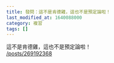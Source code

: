 ```yaml
---
title: 發問：這不是肯德雞，這也不是預定論啦！
last_modified_at: 1640088000
category: 複習
tags: []
---
```


<p>這不是肯德雞，這也不是預定論啦！<br>
<a href="/posts/269192368" target="_blank">/posts/269192368</a></p>

<p>&nbsp;</p>

